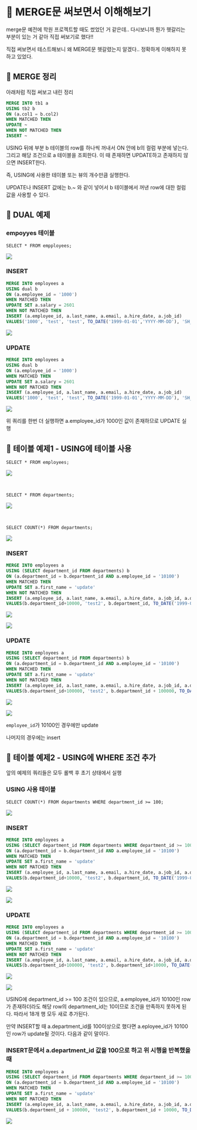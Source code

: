 # 📒 MERGE문 써보면서 이해해보기
merge문 예전에 학원 프로젝트할 때도 썼었던 거 같은데.. 다시보니까 뭔가 헷갈리는 부분이 있는 거 같아 직접 써보기로 했다!!

직접 써보면서 테스트해보니 왜 MERGE문 헷갈렸는지 알겠다.. 정확하게 이해하지 못하고 있었다.


## 📖 MERGE 정리

아래처럼 직접 써보고 내린 정리

```sql
MERGE INTO tb1 a
USING tb2 b
ON (a.col1 = b.col2)
WHEN MATCHED THEN
UPDATE ~
WHEN NOT MATCHED THEN
INSERT ~
```

USING 뒤에 부분 b 테이블의 row를 하나씩 꺼내서
ON 안에 b의 컬럼 부분에 넣는다.
그리고 해당 조건으로 a 테이블을 조회한다.
이 때 존재하면 UPDATE하고 존재하지 않으면 INSERT한다.

즉, USING에 사용한 테이블 또는 뷰의 개수만큼 실행한다.

UPDATE나 INSERT 값에는 b.~ 와 같이 넣어서 b 테이블에서 꺼낸 row에 대한 컬럼 값을 사용할 수 있다. 


## 📖 DUAL 예제

### empoyyes 테이블

`SELECT * FROM empployees;`

![](md-images/sql-merge/2022-07-09-15-47-18.png)


### INSERT

```sql
MERGE INTO employees a
USING dual b
ON (a.employee_id = '1000')
WHEN MATCHED THEN
UPDATE SET a.salary = 2601
WHEN NOT MATCHED THEN
INSERT (a.employee_id, a.last_name, a.email, a.hire_date, a.job_id)
VALUES('1000', 'test', 'test', TO_DATE('1999-01-01','YYYY-MM-DD'), 'SH_CLERK');
```

![](md-images/sql-merge/2022-07-09-15-47-31.png)

### UPDATE

```sql
MERGE INTO employees a
USING dual b
ON (a.employee_id = '1000')
WHEN MATCHED THEN
UPDATE SET a.salary = 2601
WHEN NOT MATCHED THEN
INSERT (a.employee_id, a.last_name, a.email, a.hire_date, a.job_id)
VALUES('1000', 'test', 'test', TO_DATE('1999-01-01','YYYY-MM-DD'), 'SH_CLERK');
```

![](md-images/sql-merge/2022-07-09-15-47-39.png)


위 쿼리를 한번 더 실행하면 a.employee_id가 1000인 값이 존재하므로 UPDATE 실행

## 📖 테이블 예제1 - USING에 테이블 사용

`SELECT * FROM employees;`

![](md-images/sql-merge/2022-07-09-15-47-51.png)


<br>

`SELECT * FROM departments;`

![](md-images/sql-merge/2022-07-09-15-48-00.png)


<br>

`SELECT COUNT(*) FROM departments;`

![](md-images/sql-merge/2022-07-09-15-48-07.png)


### INSERT
```sql
MERGE INTO employees a
USING (SELECT department_id FROM departments) b
ON (a.department_id = b.department_id AND a.employee_id = '10100')
WHEN MATCHED THEN
UPDATE SET a.first_name = 'update'
WHEN NOT MATCHED THEN
INSERT (a.employee_id, a.last_name, a.email, a.hire_date, a.job_id, a.department_id)
VALUES(b.department_id+10000, 'test2', b.department_id, TO_DATE('1999-01-01','YYYY-MM-DD'), 'SH_CLERK', 10);
```

![](md-images/sql-merge/2022-07-09-15-48-16.png)

![](md-images/sql-merge/2022-07-09-15-48-20.png)

### UPDATE

```sql
MERGE INTO employees a
USING (SELECT department_id FROM departments) b
ON (a.department_id = b.department_id AND a.employee_id = '10100')
WHEN MATCHED THEN
UPDATE SET a.first_name = 'update'
WHEN NOT MATCHED THEN
INSERT (a.employee_id, a.last_name, a.email, a.hire_date, a.job_id, a.department_id)
VALUES(b.department_id+100000, 'test2', b.department_id + 100000, TO_DATE('1999-01-01','YYYY-MM-DD'), 'SH_CLERK', 10);

```

![](md-images/sql-merge/2022-07-09-15-48-27.png)

![](md-images/sql-merge/2022-07-09-15-48-32.png)

`employee_id`가 10100인 경우에만 update

나머지의 경우에는 insert


## 📖 테이블 예제2 - USING에 WHERE 조건 추가

앞의 예제의 쿼리들은 모두 롤백 후 초기 상태에서 실행

### USING 사용 테이블

`SELECT COUNT(*) FROM departments WHERE department_id >= 100;`

![](md-images/sql-merge/2022-07-09-15-48-39.png)

### INSERT

```sql
MERGE INTO employees a
USING (SELECT department_id FROM departments WHERE department_id >= 100) b
ON (a.department_id = b.department_id AND a.employee_id = '10100')
WHEN MATCHED THEN
UPDATE SET a.first_name = 'update'
WHEN NOT MATCHED THEN
INSERT (a.employee_id, a.last_name, a.email, a.hire_date, a.job_id, a.department_id)
VALUES(b.department_id+10000, 'test2', b.department_id, TO_DATE('1999-01-01','YYYY-MM-DD'), 'SH_CLERK', 10);
```

![](md-images/sql-merge/2022-07-09-15-48-44.png)


![](md-images/sql-merge/2022-07-09-15-48-49.png)


### UPDATE

```sql
MERGE INTO employees a
USING (SELECT department_id FROM departments WHERE department_id >= 100) b
ON (a.department_id = b.department_id AND a.employee_id = '10100')
WHEN MATCHED THEN
UPDATE SET a.first_name = 'update'
WHEN NOT MATCHED THEN
INSERT (a.employee_id, a.last_name, a.email, a.hire_date, a.job_id, a.department_id)
VALUES(b.department_id+100000, 'test2', b.department_id+10000, TO_DATE('1999-01-01','YYYY-MM-DD'), 'SH_CLERK', 10);
```

![](md-images/sql-merge/2022-07-09-15-48-59.png)

![](md-images/sql-merge/2022-07-09-15-49-03.png)

USING에 department_id >= 100 조건이 있으므로, a.employee_id가 10100인 row가 존재하더라도 해당 row의 department_id는 10이므로 조건을 만족하지 못하게 된다. 따라서 18개 행 모두 새로 추가된다.

만약 INSERT할 때 a.department_id를 100이상으로 했다면 a.eployee_id가 10100인 row가 update될 것이다. 다음과 같이 말이다.

### INSERT문에서 a.department_id 값을 100으로 하고 위 시행을 반복했을 때

```sql
MERGE INTO employees a
USING (SELECT department_id FROM departments WHERE department_id >= 100) b
ON (a.department_id = b.department_id AND a.employee_id = '10100')
WHEN MATCHED THEN
UPDATE SET a.first_name = 'update'
WHEN NOT MATCHED THEN
INSERT (a.employee_id, a.last_name, a.email, a.hire_date, a.job_id, a.department_id)
VALUES(b.department_id + 100000, 'test2', b.department_id + 10000, TO_DATE('1999-01-01','YYYY-MM-DD'), 'SH_CLERK', 100);

```

![](md-images/sql-merge/2022-07-09-15-49-10.png)